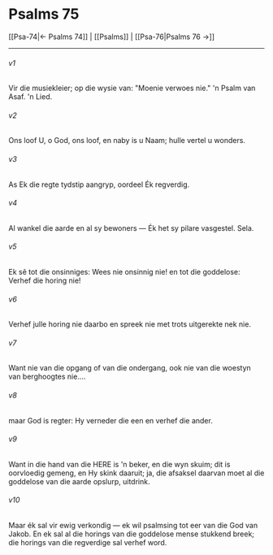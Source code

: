 # Psalms 75

[[Psa-74|← Psalms 74]] | [[Psalms]] | [[Psa-76|Psalms 76 →]]
***

###### v1
Vir die musiekleier; op die wysie van: "Moenie verwoes nie." 'n Psalm van Asaf. 'n Lied. 
###### v2
Ons loof U, o God, ons loof, en naby is u Naam; hulle vertel u wonders. 
###### v3
As Ek die regte tydstip aangryp, oordeel Ék regverdig. 
###### v4
Al wankel die aarde en al sy bewoners — Ék het sy pilare vasgestel. Sela. 
###### v5
Ek sê tot die onsinniges: Wees nie onsinnig nie! en tot die goddelose: Verhef die horing nie! 
###### v6
Verhef julle horing nie daarbo en spreek nie met trots uitgerekte nek nie. 
###### v7
Want nie van die opgang of van die ondergang, ook nie van die woestyn van berghoogtes nie.... 
###### v8
maar God is regter: Hy verneder die een en verhef die ander. 
###### v9
Want in die hand van die HERE is 'n beker, en die wyn skuim; dit is oorvloedig gemeng, en Hy skink daaruit; ja, die afsaksel daarvan moet al die goddelose van die aarde opslurp, uitdrink. 
###### v10
Maar ék sal vir ewig verkondig — ek wil psalmsing tot eer van die God van Jakob. En ek sal al die horings van die goddelose mense stukkend breek; die horings van die regverdige sal verhef word. 
